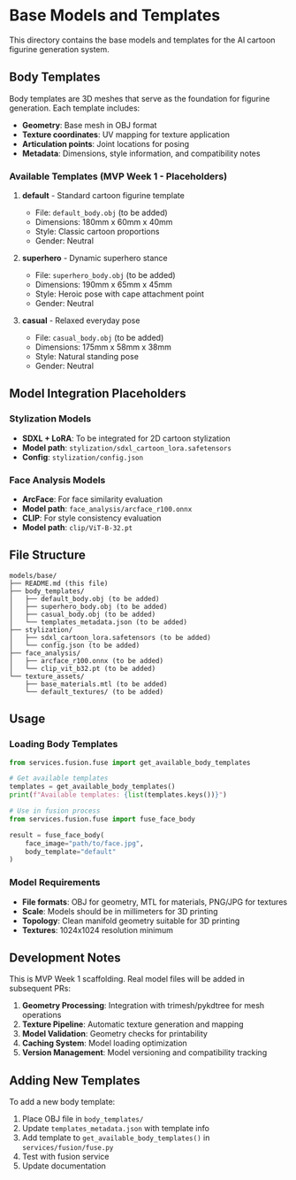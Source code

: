 # Base Models and Templates

This directory contains the base models and templates for the AI cartoon figurine generation system.

## Body Templates

Body templates are 3D meshes that serve as the foundation for figurine generation. Each template includes:

- **Geometry**: Base mesh in OBJ format
- **Texture coordinates**: UV mapping for texture application
- **Articulation points**: Joint locations for posing
- **Metadata**: Dimensions, style information, and compatibility notes

### Available Templates (MVP Week 1 - Placeholders)

1. **default** - Standard cartoon figurine template
   - File: `default_body.obj` (to be added)
   - Dimensions: 180mm x 60mm x 40mm
   - Style: Classic cartoon proportions
   - Gender: Neutral

2. **superhero** - Dynamic superhero stance
   - File: `superhero_body.obj` (to be added)
   - Dimensions: 190mm x 65mm x 45mm
   - Style: Heroic pose with cape attachment point
   - Gender: Neutral

3. **casual** - Relaxed everyday pose
   - File: `casual_body.obj` (to be added)
   - Dimensions: 175mm x 58mm x 38mm
   - Style: Natural standing pose
   - Gender: Neutral

## Model Integration Placeholders

### Stylization Models
- **SDXL + LoRA**: To be integrated for 2D cartoon stylization
- **Model path**: `stylization/sdxl_cartoon_lora.safetensors`
- **Config**: `stylization/config.json`

### Face Analysis Models
- **ArcFace**: For face similarity evaluation
- **Model path**: `face_analysis/arcface_r100.onnx`
- **CLIP**: For style consistency evaluation
- **Model path**: `clip/ViT-B-32.pt`

## File Structure

```
models/base/
├── README.md (this file)
├── body_templates/
│   ├── default_body.obj (to be added)
│   ├── superhero_body.obj (to be added)
│   ├── casual_body.obj (to be added)
│   └── templates_metadata.json (to be added)
├── stylization/
│   ├── sdxl_cartoon_lora.safetensors (to be added)
│   └── config.json (to be added)
├── face_analysis/
│   ├── arcface_r100.onnx (to be added)
│   └── clip_vit_b32.pt (to be added)
└── texture_assets/
    ├── base_materials.mtl (to be added)
    └── default_textures/ (to be added)
```

## Usage

### Loading Body Templates

```python
from services.fusion.fuse import get_available_body_templates

# Get available templates
templates = get_available_body_templates()
print(f"Available templates: {list(templates.keys())}")

# Use in fusion process
from services.fusion.fuse import fuse_face_body

result = fuse_face_body(
    face_image="path/to/face.jpg",
    body_template="default"
)
```

### Model Requirements

- **File formats**: OBJ for geometry, MTL for materials, PNG/JPG for textures
- **Scale**: Models should be in millimeters for 3D printing
- **Topology**: Clean manifold geometry suitable for 3D printing
- **Textures**: 1024x1024 resolution minimum

## Development Notes

This is MVP Week 1 scaffolding. Real model files will be added in subsequent PRs:

1. **Geometry Processing**: Integration with trimesh/pykdtree for mesh operations
2. **Texture Pipeline**: Automatic texture generation and mapping
3. **Model Validation**: Geometry checks for printability
4. **Caching System**: Model loading optimization
5. **Version Management**: Model versioning and compatibility tracking

## Adding New Templates

To add a new body template:

1. Place OBJ file in `body_templates/`
2. Update `templates_metadata.json` with template info
3. Add template to `get_available_body_templates()` in `services/fusion/fuse.py`
4. Test with fusion service
5. Update documentation